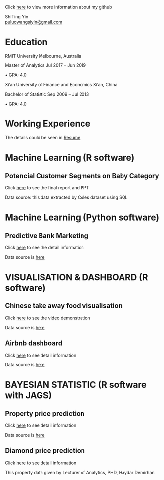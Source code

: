 
Click [here](https://github.com/s3645072) to view more information about my github


ShiTing Yin   
puluowangsiyin@gmail.com

# **Education**
RMIT University                        Melbourne, Australia

Master of Analytics	Jul 2017 – Jun 2019

•	GPA: 4.0

Xi’an University of Finance and Economics      Xi’an, China

Bachelor of Statistic	     Sep 2009 – Jul 2013

•	GPA: 4.0

# **Working Experience**

The details could be seen in [Resume](https://github.com/s3645072/Resume_Angela/blob/master/Resume_Angela.pdf)

# **Machine Learning** (R software)

## Potencial Customer Segments on Baby Category
   Click [here](https://github.com/s3645072/Coles-Project-Intern) to see the final report and PPT
   
   Data source: this data extracted by Coles dataset using SQL


# **Machine Learning** (Python software)

## Predictive Bank Marketing
   Click [here](https://github.com/s3645072/Machine-Learning-by-Python/blob/master/Predictive%20Bank%20Marketing%20using%20Bank-addition-full%20Data.ipynb) to see the detail information
   
   Data source is [here](https://archive.ics.uci.edu/ml/datasets/bank+marketing)
   
   
# **VISUALISATION & DASHBOARD** (R software)

## Chinese take away food visualisation
   Click [here](https://drive.google.com/file/d/1nEnLNmvzsdbxjIpYCs4jD5TcsZpuhxGp/view) to see the video demonstration
   
   Data source is [here](https://www.kaggle.com/dustincm/chinese-delivery-drive/data)
   
## Airbnb dashboard
   Click [here](https://angelayin.shinyapps.io/apps/) to see detail information
   
   Data source is [here](https://www.kaggle.com/vfoufikos/airbnb-analysis-lisbon/data)
   
# **BAYESIAN STATISTIC** (R software with JAGS)

## Property price prediction
   Click [here](https://github.com/s3645072/Applied-Bayesian-Statistic/blob/master/MATH2269_Assignment2_s3645072_ShitingYin.pdf) to see detail information
   
   Data source is [here](https://www.kaggle.com/shivam2503/diamonds)
   
## Diamond price prediction
   Click [here](https://github.com/s3645072/Applied-Bayesian-Statistic/blob/master/Final_Project_s3645072_Shiting%20Yin.pdf) to see detail information
   
   This property data given by Lecturer of Analytics, PHD, Haydar Demirhan

